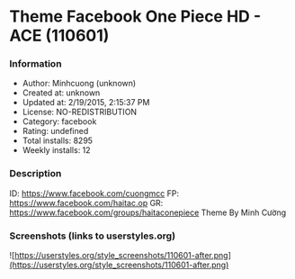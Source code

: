 # Theme Facebook One Piece HD - ACE (110601)

### Information
- Author: Minhcuong (unknown)
- Created at: unknown
- Updated at: 2/19/2015, 2:15:37 PM
- License: NO-REDISTRIBUTION
- Category: facebook
- Rating: undefined
- Total installs: 8295
- Weekly installs: 12


### Description
ID: https://www.facebook.com/cuongmcc
FP: https://www.facebook.com/haitac.op
GR: https://www.facebook.com/groups/haitaconepiece
Theme By Minh Cường


### Screenshots (links to userstyles.org)
![https://userstyles.org/style_screenshots/110601-after.png](https://userstyles.org/style_screenshots/110601-after.png)


